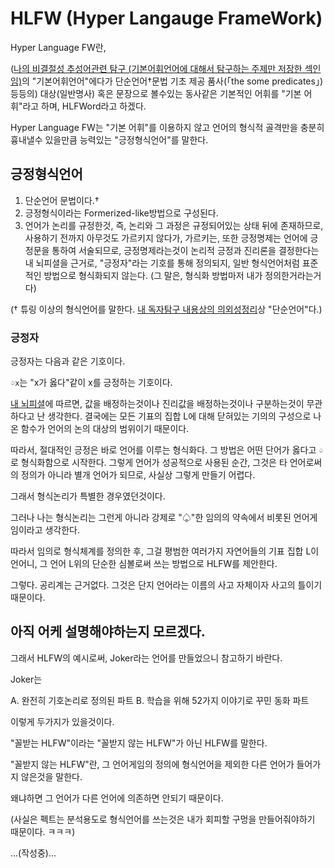 # HLFW (Hyper Langauge FrameWork)

Hyper Language FW란,

([나의 비결절성 추성어관련 탐구 (기본어휘언어에 대해서 탐구하는 주제만 저장한 섹인임)](https://faraway6834.github.io/unbeauty/privateNote/Alkali/Forbidden/Personal/TWaMLang/%EC%B4%88%EB%8B%A8%EC%88%9C%EC%96%B8%EC%96%B4_%EB%B0%8F_%EC%96%B8%EC%96%B4%EC%97%90_%EB%8C%80%ED%95%9C_%EB%8F%85%EC%9E%90%ED%83%90%EA%B5%AC/)의 "기본어휘언어"에다가 단순언어†문법 기초 제공 품사(「the some predicates」)등등의) 대상(일반명사) 혹은 문장으로 볼수있는 동사같은 기본적인 어휘를 "기본 어휘"라고 하며, HLFWord라고 하겠다.

Hyper Language FW는 "기본 어휘"를 이용하지 않고 언어의 형식적 골격만을 충분히 흉내낼수 있을만큼 능력있는 "긍정형식언어"를 말한다.

## 긍정형식언어

1. 단순언어 문법이다.†
2. 긍정형식이라는 Formerized-like방법으로 구성된다.
3. 언어가 논리를 규정한것, 즉, 논리와 그 과정은 규정되어있는 상태 뒤에 존재하므로, 사용하기 전까지 아무것도 가르키지 않다가, 가르키는, 또한 긍정명제는 언어에 긍정문을 통하여 서술되므로, 긍정명제라는것이 논리적 긍정과 진리론을 결정한다는 내 뇌피셜을 근거로, "긍정자"라는 기호를 통해 정의되지, 일반 형식언어처럼 표준적인 방법으로 형식화되지 않는다. (그 말은, 형식화 방법마저 내가 정의한거라는거다)

(† 튜링 이상의 형식언어를 말한다. [내 독자탐구 내용상의 의외성정리](https://faraway6834.github.io/unbeauty/privateNote/Alkali/Forbidden/Personal/Abstract#%EC%9A%A9%EC%96%B4-%EC%A0%95%EC%9D%98)상 "단순언어"다.)

### 긍정자

긍정자는 다음과 같은 기호이다.

`♤x`는 "x가 옳다"같이 x를 긍정하는 기호이다.

[내 뇌피셜](https://faraway6834.github.io/unbeauty/privateNote/Alkali/Forbidden/Personal/temp)에 따르면, 값을 배정하는것이나 진리값을 배정하는것이나 구분하는것이 무관하다고 난 생각한다.
결국에는 모든 기표의 집합 L에 대해 닫혀있는 기의의 구성으로 나온 함수가 언어의 논의 대상의 범위이기 때문이다.

따라서, 절대적인 긍정은 바로 언어를 이루는 형식화다.
그 방법은 어떤 단어가 옳다고 `♤`로 형식화함으로 시작한다.
그렇게 언어가 성공적으로 사용된 순간, 그것은 타 언어로써의 정의가 아니라 별개 언어가 되므로, 사실상 그렇게 만들기 어렵다.

그래서 형식논리가 특별한 경우였던것이다.

그러나 나는 형식논리는 그런게 아니라 강제로 "♤"한 임의의 약속에서 비롯된 언어게임이라고 생각한다.

따라서 임의로 형식체계를 정의한 후, 그걸 평범한 여러가지 자연어들의 기표 집합 L이 언어니, 그 언어 L위의 단순한 심볼로써 쓰는 방법으로 HLFW를 제안한다.

그렇다. 공리계는 근거없다. 그것은 단지 언어라는 이름의 사고 자체이자 사고의 틀이기 때문이다.

## 아직 어케 설명해야하는지 모르겠다.

그래서 HLFW의 예시로써, Joker라는 언어를 만들었으니 참고하기 바란다.

Joker는

A. 완전히 기호논리로 정의된 파트
B. 학습을 위해 52가지 이야기로 꾸민 동화 파트

이렇게 두가지가 있을것이다.

"꼴받는 HLFW"이라는 "꼴받지 않는 HLFW"가 아닌 HLFW를 말한다.

"꼴받지 않는 HLFW"란, 그 언어게임의 정의에 형식언어을 제외한 다른 언어가 들어가지 않은것을 말한다.

왜냐하면 그 언어가 다른 언어에 의존하면 안되기 때문이다.

(사실은 펙트는 분석용도로 형식언어를 쓰는것은 내가 회피할 구멍을 만들어줘야하기 때문이다. ㅋㅋㅋ)

...(작성중)...